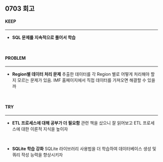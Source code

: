 ## 0703 회고

#### KEEP
---
- **SQL 문제를 지속적으로 풀어서 학습**

<br/>

#### PROBLEM
---
- **Region별 데이터 처리 문제**
추출한 데이터를 각 Region 별로 어떻게 처리해야 할지 모르는 문제가 있음.
IMF 홈페이지에서 직접 데이터를 가져오면 해결할 수 있을까
<br/>

#### TRY
---
- **ETL 프로세스에 대해 공부가 더 필요함** 
관련 책을 샀으니 잘 읽어보고 ETL 프로세스에 대한 이론적 지식을 높이자
<br/>

- **SQLite 학습 강화**
SQLite 라이브러리 사용법을 더 학습하여 데이터베이스 생성 및 쿼리 작성 능력을 향상시키자
